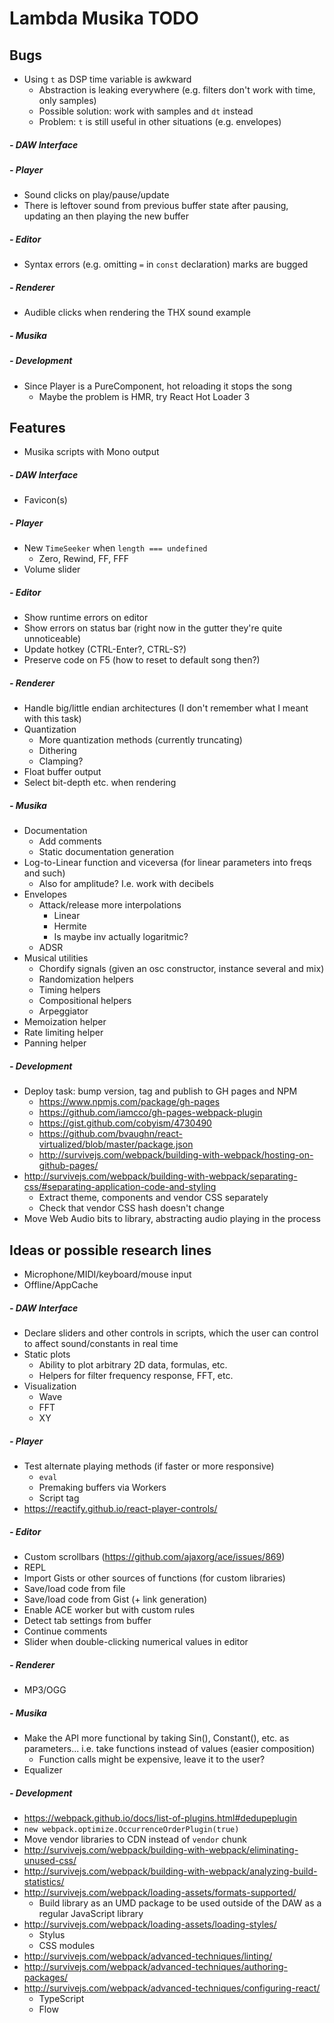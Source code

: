 # Lambda Musika TODO

## Bugs

- Using `t` as DSP time variable is awkward
  - Abstraction is leaking everywhere (e.g. filters don't work with time, only
    samples)
  - Possible solution: work with samples and `dt` instead
  - Problem: `t` is still useful in other situations (e.g. envelopes)

##### - DAW Interface

##### - Player

- Sound clicks on play/pause/update
- There is leftover sound from previous buffer state after pausing, updating an
  then playing the new buffer

##### - Editor

- Syntax errors (e.g. omitting `=` in `const` declaration) marks are bugged

##### - Renderer

- Audible clicks when rendering the THX sound example

##### - Musika

##### - Development

- Since Player is a PureComponent, hot reloading it stops the song
  - Maybe the problem is HMR, try React Hot Loader 3



## Features

- Musika scripts with Mono output

##### - DAW Interface

- Favicon(s)

##### - Player

- New `TimeSeeker` when `length === undefined`
  - Zero, Rewind, FF, FFF
- Volume slider

##### - Editor

- Show runtime errors on editor
- Show errors on status bar (right now in the gutter they're quite unnoticeable)
- Update hotkey (CTRL-Enter?, CTRL-S?)
- Preserve code on F5 (how to reset to default song then?)

##### - Renderer

- Handle big/little endian architectures (I don't remember what I meant with
  this task)
- Quantization
  - More quantization methods (currently truncating)
  - Dithering
  - Clamping?
- Float buffer output
- Select bit-depth etc. when rendering

##### - Musika

- Documentation
  - Add comments
  - Static documentation generation
- Log-to-Linear function and viceversa (for linear parameters into freqs and such)
  - Also for amplitude? I.e. work with decibels
- Envelopes
  - Attack/release more interpolations
    - Linear
    - Hermite
    - Is maybe inv actually logaritmic?
  - ADSR
- Musical utilities
  - Chordify signals (given an osc constructor, instance several and mix)
  - Randomization helpers
  - Timing helpers
  - Compositional helpers
  - Arpeggiator
- Memoization helper
- Rate limiting helper
- Panning helper

##### - Development

- Deploy task: bump version, tag and publish to GH pages and NPM
  - https://www.npmjs.com/package/gh-pages
  - https://github.com/iamcco/gh-pages-webpack-plugin
  - https://gist.github.com/cobyism/4730490
  - https://github.com/bvaughn/react-virtualized/blob/master/package.json
  - http://survivejs.com/webpack/building-with-webpack/hosting-on-github-pages/
- http://survivejs.com/webpack/building-with-webpack/separating-css/#separating-application-code-and-styling
  - Extract theme, components and vendor CSS separately
  - Check that vendor CSS hash doesn't change
- Move Web Audio bits to library, abstracting audio playing in the process



## Ideas or possible research lines

- Microphone/MIDI/keyboard/mouse input
- Offline/AppCache

##### - DAW Interface

- Declare sliders and other controls in scripts, which the user can control
  to affect sound/constants in real time
- Static plots
  - Ability to plot arbitrary 2D data, formulas, etc.
  - Helpers for filter frequency response, FFT, etc.
- Visualization
  - Wave
  - FFT
  - XY

##### - Player

- Test alternate playing methods (if faster or more responsive)
  - `eval`
  - Premaking buffers via Workers
  - Script tag
- https://reactify.github.io/react-player-controls/

##### - Editor

- Custom scrollbars (https://github.com/ajaxorg/ace/issues/869)
- REPL
- Import Gists or other sources of functions (for custom libraries)
- Save/load code from file
- Save/load code from Gist (+ link generation)
- Enable ACE worker but with custom rules
- Detect tab settings from buffer
- Continue comments
- Slider when double-clicking numerical values in editor

##### - Renderer

- MP3/OGG

##### - Musika

- Make the API more functional by taking Sin(), Constant(), etc. as parameters...
  i.e. take functions instead of values (easier composition)
  - Function calls might be expensive, leave it to the user?
- Equalizer

##### - Development

- https://webpack.github.io/docs/list-of-plugins.html#dedupeplugin
- `new webpack.optimize.OccurrenceOrderPlugin(true)`
- Move vendor libraries to CDN instead of `vendor` chunk
- http://survivejs.com/webpack/building-with-webpack/eliminating-unused-css/
- http://survivejs.com/webpack/building-with-webpack/analyzing-build-statistics/
- http://survivejs.com/webpack/loading-assets/formats-supported/
  - Build library as an UMD package to be used outside of the DAW as a
    regular JavaScript library
- http://survivejs.com/webpack/loading-assets/loading-styles/
  - Stylus
  - CSS modules
- http://survivejs.com/webpack/advanced-techniques/linting/
- http://survivejs.com/webpack/advanced-techniques/authoring-packages/
- http://survivejs.com/webpack/advanced-techniques/configuring-react/
  - TypeScript
  - Flow
